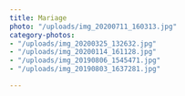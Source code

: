 ```yaml
---
title: Mariage
photo: "/uploads/img_20200711_160313.jpg"
category-photos:
- "/uploads/img_20200325_132632.jpg"
- "/uploads/img_20200114_161128.jpg"
- "/uploads/img_20190806_1545471.jpg"
- "/uploads/img_20190803_1637281.jpg"

---
```

